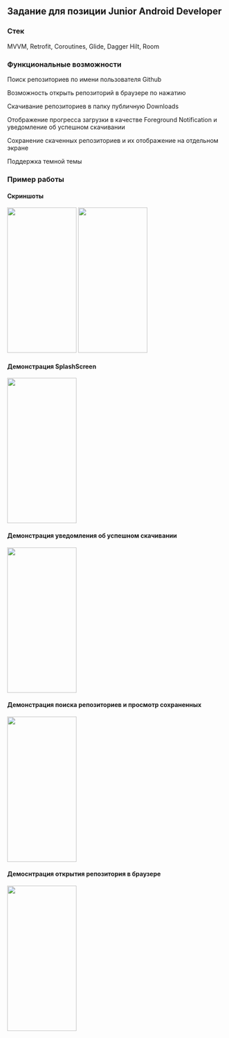 <h2>Задание для позиции Junior Android Developer</h2>
<h3>Стек</h3>
<p>MVVM, Retrofit, Coroutines, Glide, Dagger Hilt, Room</p>
<h3>Функциональные возможности</h3>
<p>Поиск репозиториев по имени пользователя Github</p>
<p>Возможность открыть репозиторий в браузере по нажатию</p>
<p>Скачивание репозиториев в папку публичную Downloads</p>
<p>Отображение прогресса загрузки в качестве Foreground Notification и уведомление об успешном скачивании</p>
<p>Сохранение скаченных репозиториев и их отображение на отдельном экране</p>
<p>Поддержка темной темы</p>
<h3>Пример работы</h3>
<h4>Скриншоты</h4>
<p>
<img src="https://user-images.githubusercontent.com/42519654/128347809-39e22ea9-cfdf-40fe-961c-7d3c5bb161e7.jpg" height="335" width="160" />
<img src="https://user-images.githubusercontent.com/42519654/128347804-259c729f-e364-4797-95a9-4869ee49a354.jpg" height="335" width="160" />
</p>
<h4>Демонстрация SplashScreen</h4> 
<p><img src="https://user-images.githubusercontent.com/42519654/128347812-9ea9002b-cf4a-4c1c-b89b-6b36f5e9cb06.gif" height="335" width="160" /></p>
<h4>Демонстрация уведомления об успешном скачивании</h4> 
<p><img src="https://user-images.githubusercontent.com/42519654/128347821-cfb6d243-672b-4fef-9430-0d2385314107.gif" height="335" width="160" /></p>
<h4>Демонстрация поиска репозиториев и просмотр сохраненных</h4> 
<p><img src="https://user-images.githubusercontent.com/42519654/128347824-eab266d4-f3cb-4a2a-9b68-6a2b1a193abf.gif" height="335" width="160" /></p>
<h4>Демоснтрация открытия репозитория в браузере</h4> 
<p><img src="https://user-images.githubusercontent.com/42519654/128347833-5fbeff65-07ac-4533-bf8a-00c4cef6b802.gif" height="335" width="160" /></p>
